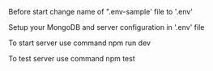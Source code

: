 Before start change name of ".env-sample' file to '.env'

Setup your MongoDB and server configuration in '.env' file

To start server use command npm run dev

To test server use command npm test
